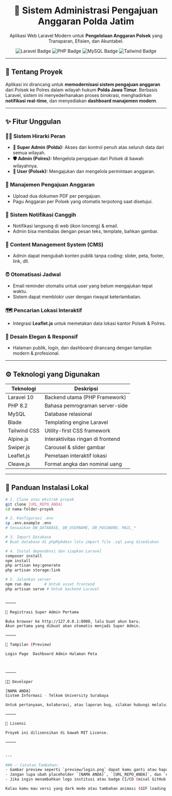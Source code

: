 <h1 align="center">🚓 Sistem Administrasi Pengajuan Anggaran Polda Jatim</h1>

<p align="center">
  Aplikasi Web Laravel Modern untuk <strong>Pengelolaan Anggaran Polsek</strong> yang Transparan, Efisien, dan Akuntabel.
</p>

<p align="center">
  <img src="https://img.shields.io/badge/Laravel-10-red?style=for-the-badge&logo=laravel" alt="Laravel Badge">
  <img src="https://img.shields.io/badge/PHP-8.2-blue?style=for-the-badge&logo=php" alt="PHP Badge">
  <img src="https://img.shields.io/badge/MySQL-Database-orange?style=for-the-badge&logo=mysql" alt="MySQL Badge">
  <img src="https://img.shields.io/badge/Tailwind-CSS-38B2AC?style=for-the-badge&logo=tailwind-css" alt="Tailwind Badge">
</p>

---

## 📖 Tentang Proyek

Aplikasi ini dirancang untuk **memodernisasi sistem pengajuan anggaran** dari Polsek ke Polres dalam wilayah hukum **Polda Jawa Timur**. Berbasis Laravel, sistem ini menyederhanakan proses birokrasi, menghadirkan **notifikasi real-time**, dan menyediakan **dashboard manajemen modern**.

---

## ✨ Fitur Unggulan

### 🧑‍💼 Sistem Hirarki Peran
- **👑 Super Admin (Polda):** Akses dan kontrol penuh atas seluruh data dari semua wilayah.
- **🛡️ Admin (Polres):** Mengelola pengajuan dari Polsek di bawah wilayahnya.
- **👮 User (Polsek):** Mengajukan dan mengelola permintaan anggaran.

### 📂 Manajemen Pengajuan Anggaran
- Upload dua dokumen PDF per pengajuan.
- Pagu Anggaran per Polsek yang otomatis terpotong saat disetujui.

### 🔔 Sistem Notifikasi Canggih
- Notifikasi langsung di web (ikon lonceng) & email.
- Admin bisa membalas dengan pesan teks, template, bahkan gambar.

### 🧩 Content Management System (CMS)
- Admin dapat mengubah konten publik tanpa coding: slider, peta, footer, link, dll.

### ⏰ Otomatisasi Jadwal
- Email reminder otomatis untuk user yang belum mengajukan tepat waktu.
- Sistem dapat memblokir user dengan riwayat keterlambatan.

### 🗺️ Pencarian Lokasi Interaktif
- Integrasi **Leaflet.js** untuk memetakan data lokasi kantor Polsek & Polres.

### 🎨 Desain Elegan & Responsif
- Halaman publik, login, dan dashboard dirancang dengan tampilan modern & profesional.

---

## ⚙️ Teknologi yang Digunakan

| Teknologi      | Deskripsi                       |
|----------------|---------------------------------|
| Laravel 10     | Backend utama (PHP Framework)   |
| PHP 8.2        | Bahasa pemrograman server-side  |
| MySQL          | Database relasional             |
| Blade          | Templating engine Laravel       |
| Tailwind CSS   | Utility-first CSS framework     |
| Alpine.js      | Interaktivitas ringan di frontend |
| Swiper.js      | Carousel & slider gambar        |
| Leaflet.js     | Pemetaan interaktif lokasi      |
| Cleave.js      | Format angka dan nominal uang   |

---

## 🚀 Panduan Instalasi Lokal

```bash
# 1. Clone atau ekstrak proyek
git clone [URL_REPO_ANDA]
cd nama-folder-proyek

# 2. Konfigurasi .env
cp .env.example .env
# Sesuaikan DB_DATABASE, DB_USERNAME, DB_PASSWORD, MAIL_*

# 3. Import Database
# Buat database di phpMyAdmin lalu import file .sql yang disediakan

# 4. Instal dependensi dan siapkan Laravel
composer install
npm install
php artisan key:generate
php artisan storage:link

# 5. Jalankan server
npm run dev      # Untuk asset frontend
php artisan serve # Untuk backend Laravel


⸻

🧪 Registrasi Super Admin Pertama

Buka browser ke http://127.0.0.1:8000, lalu buat akun baru.
Akun pertama yang dibuat akan otomatis menjadi Super Admin.

⸻

📸 Tampilan (Preview)

Login Page	Dashboard Admin	Halaman Peta
		


⸻

🧑‍💻 Developer

[NAMA ANDA]
Sistem Informasi - Telkom University Surabaya

Untuk pertanyaan, kolaborasi, atau laporan bug, silakan hubungi melalui [email@example.com] atau langsung buka Issues di repositori ini.

⸻

📜 Lisensi

Proyek ini dilisensikan di bawah MIT License.

⸻


---

### ✅ Catatan Tambahan:
- Gambar preview seperti `preview/login.png` dapat kamu ganti atau hapus jika belum tersedia.
- Jangan lupa ubah placeholder `[NAMA ANDA]`, `[URL_REPO_ANDA]`, dan `email@example.com`.
- Jika ingin menambahkan logo institusi atau badge CI/CD (misal GitHub Actions), tinggal tambahkan bagian `<img>` pada header atau footer.

Kalau kamu mau versi yang dark mode atau tambahan animasi (GIF loading, dashboard), tinggal kasih tahu saja. Mau dijadikan PDF juga bisa.
